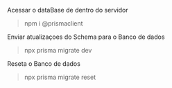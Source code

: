 



Acessar o dataBase de dentro do servidor
> npm i @prismaclient

Enviar atualizaçoes do Schema para o Banco de dados
> npx prisma migrate dev

Reseta o Banco de dados
> npx prisma migrate reset